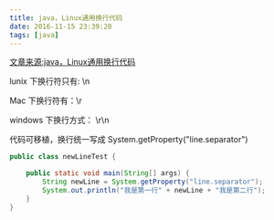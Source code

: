 ```yaml
---
title: java，Linux通用换行代码
date: 2016-11-15 23:39:20
tags: [java]
---
```

[文章来源:java，Linux通用换行代码](http://blog.csdn.net//u011229848//article/details/53180153)

lunix 下换行符只有: \n

Mac 下换行符有：\r

windows 下换行方式： \r\n

代码可移植，换行统一写成 System.getProperty("line.separator")
```java
public class newLineTest {  

    public static void main(String[] args) {  
        String newLine = System.getProperty("line.separator");  
        System.out.println("我是第一行" + newLine + "我是第二行");  
    }  
}  
```
